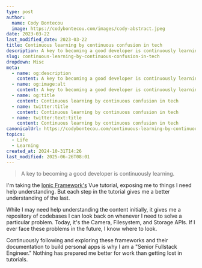 ```yaml
---
type: post
author:
  name: Cody Bontecou
  image: https://codybontecou.com/images/cody-abstract.jpeg
date: 2023-03-22
last_modified_date: 2023-03-22
title: Continuous learning by continuous confusion in tech
description: A key to becoming a good developer is continuously learning.
slug: continuous-learning-by-continuous-confusion-in-tech
dropdown: Misc
meta:
  - name: og:description
    content: A key to becoming a good developer is continuously learning.
  - name: og:image:alt
    content: A key to becoming a good developer is continuously learning.
  - name: og:title
    content: Continuous learning by continuous confusion in tech
  - name: twitter:title
    content: Continuous learning by continuous confusion in tech
  - name: twitter:text:title
    content: Continuous learning by continuous confusion in tech
canonicalUrl: https://codybontecou.com/continuous-learning-by-continuous-confusion-in-tech
topics:
  - Life
  - Learning
created_at: 2024-10-31T14:26
last_modified: 2025-06-26T08:01
---
```


> A key to becoming a good developer is continuously learning.

I'm taking the [Ionic Framework's](https://ionicframework.com/) Vue tutorial, exposing me to things I need help understanding. But each step in the tutorial gives me a better understanding of the last.

While I may need help understanding the content initially, it gives me a repository of codebases I can look back on whenever I need to solve a particular problem. Today, it's the Camera, Filesystem, and Storage APIs. If I ever face these problems in the future, I know where to look.

Continuously following and exploring these frameworks and their documentation to build personal apps is why I am a "Senior Fullstack Engineer." Nothing has prepared me better for work than getting lost in tutorials.
